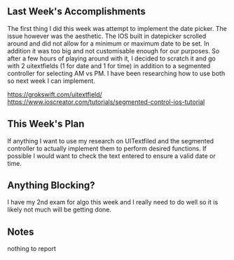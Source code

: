 ## Last Week's Accomplishments
The first thing I did this week was attempt to implement the date picker. The issue however was the aesthetic. The IOS built in datepicker scrolled around and did not allow for a minimum or maximum date to be set. In addition it was too big and not customisable enough for our purposes. So after a few hours of playing around with it, I decided to scratch it and go with 2 uitextfields (1 for date and 1 for time) in addition to a segmented controller for selecting AM vs PM. I have been researching how to use both so next week I can implement.

https://grokswift.com/uitextfield/
https://www.ioscreator.com/tutorials/segmented-control-ios-tutorial

## This Week's Plan
If anything I want to use my research on UITextfiled and the segmented controller to actually implement them to perform desired functions. If possible I would want to check the text entered to ensure a valid date or time. 

## Anything Blocking?
I have my 2nd exam for algo this week and I really need to do well so it is likely not much will be getting done.
## Notes
nothing to report
